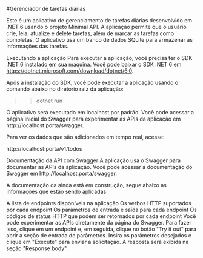 #Gerenciador de tarefas diárias

Este é um aplicativo de gerenciamento de tarefas diárias desenvolvido em .NET 6 usando o projeto Minimal API. 
A aplicação permite que o usuário crie, leia, atualize e delete tarefas, 
além de marcar as tarefas como completas. O aplicativo usa um banco de dados SQLite para armazenar as informações das tarefas.

Executando a aplicação
Para executar a aplicação, você precisa ter o SDK .NET 6 instalado em sua máquina. Você pode baixar o SDK .NET 6 em https://dotnet.microsoft.com/download/dotnet/6.0.

Após a instalação do SDK, você pode executar a aplicação usando o comando abaixo no diretório raiz da aplicação:

> > dotnet run

O aplicativo será executado em localhost por padrão. Você pode acessar a página inicial do Swagger para experimentar as APIs da aplicação em http://localhost:porta/swagger.

Para ver os dados que são adicionados em tempo real, acesse:

http://localhost:porta/v1/todos

Documentação da API com Swagger
A aplicação usa o Swagger para documentar as APIs da aplicação. Você pode acessar a documentação do Swagger em http://localhost:porta/swagger.


A documentação da ainda está em construção, segue abaixo as informações que estão sendo aplicadas

A lista de endpoints disponíveis na aplicação 
Os verbos HTTP suportados por cada endpoint
Os parâmetros de entrada e saída para cada endpoint
Os códigos de status HTTP que podem ser retornados por cada endpoint
Você pode experimentar as APIs diretamente da página do Swagger. Para fazer isso, clique em um endpoint e, em seguida, clique no botão "Try it out" para abrir a seção de entrada de parâmetros. Insira os parâmetros desejados e clique em "Execute" para enviar a solicitação. A resposta será exibida na seção "Response body".
